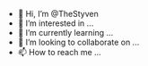 - 👋 Hi, I’m @TheStyven
- 👀 I’m interested in ...
- 🌱 I’m currently learning ...
- 💞️ I’m looking to collaborate on ...
- 📫 How to reach me ...

<!---
TheStyven/TheStyven is a ✨ special ✨ repository because its `README.md` (this file) appears on your GitHub profile.
You can click the Preview link to take a look at your changes.
--->
